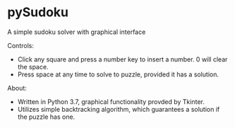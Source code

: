 # pySudoku
A simple sudoku solver with graphical interface

Controls:
  - Click any square and press a number key to insert a number. 0 will clear the space.
  - Press space at any time to solve to puzzle, provided it has a solution.

About:
  - Written in Python 3.7, graphical functionality provded by Tkinter.
  - Utilizes simple backtracking algorithm, which guarantees a solution if the puzzle has one.

